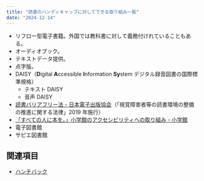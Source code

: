 ```yaml
---
title: "読書のハンディキャップに対してできる取り組み一覧"
date: "2024-12-14"
---
```

- リフロー型電子書籍。外国では教科書に対して義務付けれていることもある。
- オーディオブック。
- テキストデータ提供。
- 点字版。
- DAISY（**D**igital **A**ccessible **I**nformation **Sy**stem デジタル録音図書の国際標準規格）
	- テキスト DAISY
	- 音声 DAISY
- [読書バリアフリー法 - 日本電子出版協会](https://www.jepa.or.jp/ebookpedia/202205_5632/)（「視覚障害者等の読書環境の整備の推進に関する法律」2019 年施行）
- [「すべての人に本を。」小学館のアクセシビリティへの取り組み - 小学館](https://www.shogakukan.co.jp/closeups/475675)
- 電子図書館
- サピエ図書館

## 関連項目

- [ハンチバック](20241214-hunchback.md)